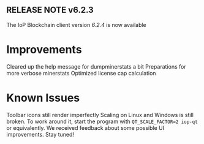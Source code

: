 **RELEASE NOTE v6.2.3**
-----------------------

The IoP Blockchain client version *6.2.4* is now available

Improvements
============
Cleared up the help message for dumpminerstats a bit
Preparations for more verbose minerstats
Optimized license cap calculation

Known Issues
============
Toolbar icons still render imperfectly
Scaling on Linux and Windows is still broken. To work around it, start the program with `QT_SCALE_FACTOR=2 iop-qt` or equivalently.
We received feedback about some possible UI improvements. Stay tuned!

